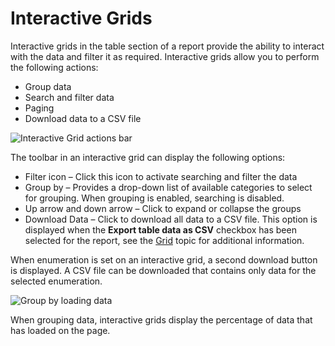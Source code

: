 # Interactive Grids

Interactive grids in the table section of a report provide the ability to interact with the data and
filter it as required. Interactive grids allow you to perform the following actions:

- Group data
- Search and filter data
- Paging
- Download data to a CSV file

![Interactive Grid actions bar](/img/product_docs/accessanalyzer/11.6/accessanalyzer/admin/report/interactivegrids/interactivegridoptions.webp)

The toolbar in an interactive grid can display the following options:

- Filter icon – Click this icon to activate searching and filter the data
- Group by – Provides a drop-down list of available categories to select for grouping. When grouping
  is enabled, searching is disabled.
- Up arrow and down arrow – Click to expand or collapse the groups
- Download Data – Click to download all data to a CSV file. This option is displayed when the
  **Export table data as CSV** checkbox has been selected for the report, see the
  [Grid](/docs/accessanalyzer/11.6/admin/report/wizard/widgets.md#grid)
  topic for additional information.

When enumeration is set on an interactive grid, a second download button is displayed. A CSV file
can be downloaded that contains only data for the selected enumeration.

![Group by loading data](/img/product_docs/accessanalyzer/11.6/accessanalyzer/admin/report/interactivegrids/groupbyloadingdata.webp)

When grouping data, interactive grids display the percentage of data that has loaded on the page.
